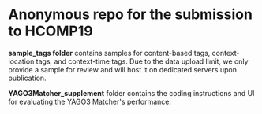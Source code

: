 # Anonymous repo for the submission to HCOMP19
**sample_tags folder** contains samples for content-based tags, context-location tags, and context-time tags. Due to the data upload limit, we only provide a sample for review and will host it on dedicated servers upon publication.

**YAGO3Matcher_supplement** folder contains the coding instructions and UI for evaluating the YAGO3 Matcher's performance.

